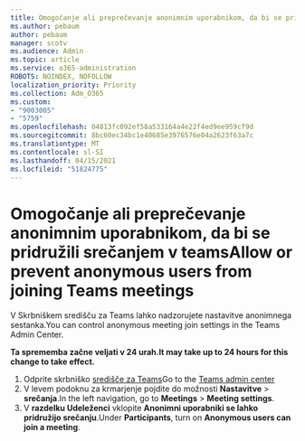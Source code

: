 ```yaml
---
title: Omogočanje ali preprečevanje anonimnim uporabnikom, da bi se pridružili srečanjem v teams
ms.author: pebaum
author: pebaum
manager: scotv
ms.audience: Admin
ms.topic: article
ms.service: o365-administration
ROBOTS: NOINDEX, NOFOLLOW
localization_priority: Priority
ms.collection: Adm_O365
ms.custom:
- "9003005"
- "5759"
ms.openlocfilehash: 04813fc092ef58a533164a4e22f4ed9ee959cf9d
ms.sourcegitcommit: 8bc60ec34bc1e40685e3976576e04a2623f63a7c
ms.translationtype: MT
ms.contentlocale: sl-SI
ms.lasthandoff: 04/15/2021
ms.locfileid: "51824775"
---
```

# <a name="allow-or-prevent-anonymous-users-from-joining-teams-meetings"></a><span data-ttu-id="c840c-102">Omogočanje ali preprečevanje anonimnim uporabnikom, da bi se pridružili srečanjem v teams</span><span class="sxs-lookup"><span data-stu-id="c840c-102">Allow or prevent anonymous users from joining Teams meetings</span></span>

<span data-ttu-id="c840c-103">V Skrbniškem središču za Teams lahko nadzorujete nastavitve anonimnega sestanka.</span><span class="sxs-lookup"><span data-stu-id="c840c-103">You can control anonymous meeting join settings in the Teams Admin Center.</span></span>

<span data-ttu-id="c840c-104">**Ta sprememba začne veljati v 24 urah.**</span><span class="sxs-lookup"><span data-stu-id="c840c-104">**It may take up to 24 hours for this change to take effect.**</span></span>

1.  <span data-ttu-id="c840c-105">Odprite skrbniško [središče za Teams](https://admin.teams.microsoft.com)</span><span class="sxs-lookup"><span data-stu-id="c840c-105">Go to the [Teams admin center](https://admin.teams.microsoft.com)</span></span>
2.  <span data-ttu-id="c840c-106">V levem podoknu za krmarjenje pojdite do možnosti **Nastavitve**   >   **srečanja**.</span><span class="sxs-lookup"><span data-stu-id="c840c-106">In the left navigation, go to  **Meetings**  >  **Meeting settings**.</span></span>
3.  <span data-ttu-id="c840c-107">V  **razdelku Udeleženci** vklopite  **Anonimni uporabniki se lahko pridružijo srečanju**.</span><span class="sxs-lookup"><span data-stu-id="c840c-107">Under  **Participants**, turn on  **Anonymous users can join a meeting**.</span></span>